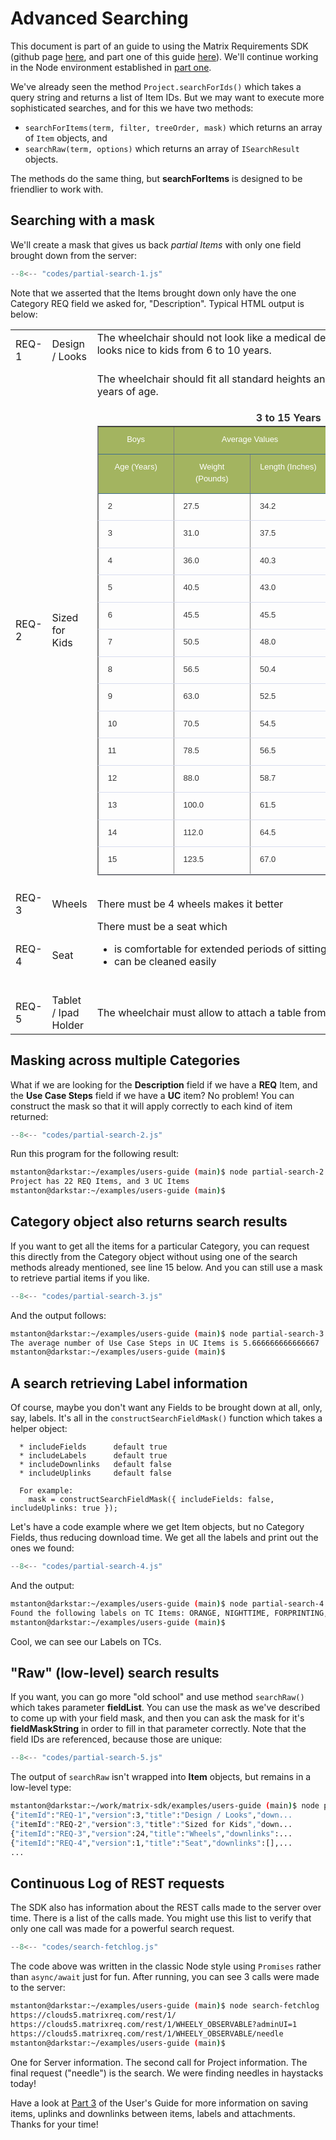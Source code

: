 # Advanced Searching

This document is part of an guide to using the Matrix Requirements SDK (github page [here](https://github.com/MatrixRequirements/matrix-sdk),
and part one of this guide [here](./index.md)). We'll continue working in the Node environment established in [part one](./index.md).

We've already seen the method `Project.searchForIds()` which takes a query string and returns a list of Item IDs.
But we may want to execute more sophisticated searches, and for this we have two methods:

* `searchForItems(term, filter, treeOrder, mask)` which returns an array of `Item` objects, and
* `searchRaw(term, options)` which returns an array of `ISearchResult` objects.

The methods do the same thing, but **searchForItems** is designed to be friendlier to work with.

## Searching with a mask

We'll create a mask that gives us back *partial Items* with only one field brought down from the server:

```js title="partial-search-1.js"
--8<-- "codes/partial-search-1.js"
```

Note that we asserted that the Items brought down only have the one Category REQ field we asked for, "Description". Typical HTML output is below:

<table><tr><td>REQ-1</td><td>Design / Looks</td><td><div>The wheelchair should not look like a medical device but like something which looks nice to kids from 6 to 10 years.</div>
<div>&nbsp;</div></td></tr>
<tr><td>REQ-2</td><td>Sized for Kids</td><td><div xmlns="http://www.w3.org/1999/xhtml"><div xmlns="http://www.w3.org/1999/xhtml">The wheelchair should fit all standard heights and weights for kids from 6 to 12 years of age.<div><br /></div>

<div id="maincontent2" style="margin: 0px; padding: 0px;"><div id="main-body" style="float: left; width: 612px;"><div id="main-content" style="color: rgb(51, 51, 51); margin: 0px 0px 10px; overflow: hidden;"><div id="article-content"><div id="main-content" style="margin: 0px 0px 10px; overflow: hidden;"><div id="714"><h4 align="center" style="color: rgb(51, 51, 51); line-height: 1.6em; margin: 0px 5px; padding: 0px; font-weight: bold;">3 to 15 Years</h4><table cellspacing="0" cellpadding="0" border="1" style="font-family: 'Lucida Sans Unicode', 'Lucida Grande', sans-serif; font-size: x-small; margin: 0px;"><tbody><tr><th valign="top" width="108" style="border-bottom-width: 1px; border-bottom-style: solid; border-bottom-color: rgb(62, 109, 142); font-size: small; padding: 5px 10px; background-color: rgb(163, 180, 96);"><p style="color: rgb(255, 255, 255); line-height: 1.5em; margin-top: 5px; margin-bottom: 8px; padding: 0px 5px; font-family: arial; font-weight: normal;">Boys</p></th><th valign="top" width="216" colspan="2" style="border-bottom-width: 1px; border-bottom-style: solid; border-bottom-color: rgb(62, 109, 142); font-size: small; padding: 5px 10px; background-color: rgb(163, 180, 96);"><p align="center" style="color: rgb(255, 255, 255); line-height: 1.5em; margin-top: 5px; margin-bottom: 8px; padding: 0px 5px; font-family: arial; font-weight: normal;">Average Values</p></th><th valign="top" width="216" colspan="2" style="border-bottom-width: 1px; border-bottom-style: solid; border-bottom-color: rgb(62, 109, 142); font-size: small; padding: 5px 10px; background-color: rgb(163, 180, 96);"><p align="center" style="color: rgb(255, 255, 255); line-height: 1.5em; margin-top: 5px; margin-bottom: 8px; padding: 0px 5px; font-family: arial; font-weight: normal;">Normal Range</p></th></tr><tr><th valign="top" width="108" style="border-bottom-width: 1px; border-bottom-style: solid; border-bottom-color: rgb(62, 109, 142); font-size: small; padding: 5px 10px; background-color: rgb(163, 180, 96);"><p style="color: rgb(255, 255, 255); line-height: 1.5em; margin-top: 5px; margin-bottom: 8px; padding: 0px 5px; font-family: arial; font-weight: normal;">Age (Years)</p></th><th valign="top" width="108" style="border-bottom-width: 1px; border-bottom-style: solid; border-bottom-color: rgb(62, 109, 142); font-size: small; padding: 5px 10px; background-color: rgb(163, 180, 96);"><p style="color: rgb(255, 255, 255); line-height: 1.5em; margin-top: 5px; margin-bottom: 8px; padding: 0px 5px; font-family: arial; font-weight: normal;">Weight (Pounds)</p></th><th valign="top" width="108" style="border-bottom-width: 1px; border-bottom-style: solid; border-bottom-color: rgb(62, 109, 142); font-size: small; padding: 5px 10px; background-color: rgb(163, 180, 96);"><p style="color: rgb(255, 255, 255); line-height: 1.5em; margin-top: 5px; margin-bottom: 8px; padding: 0px 5px; font-family: arial; font-weight: normal;">Length (Inches)</p></th><th valign="top" width="108" style="border-bottom-width: 1px; border-bottom-style: solid; border-bottom-color: rgb(62, 109, 142); font-size: small; padding: 5px 10px; background-color: rgb(163, 180, 96);"><p style="color: rgb(255, 255, 255); line-height: 1.5em; margin-top: 5px; margin-bottom: 8px; padding: 0px 5px; font-family: arial; font-weight: normal;">Weight (Pounds)</p></th><th valign="top" width="108" style="border-bottom-width: 1px; border-bottom-style: solid; border-bottom-color: rgb(62, 109, 142); font-size: small; padding: 5px 10px; background-color: rgb(163, 180, 96);"><p style="color: rgb(255, 255, 255); line-height: 1.5em; margin-top: 5px; margin-bottom: 8px; padding: 0px 5px; font-family: arial; font-weight: normal;">Length (Inches)</p></th></tr><tr><td valign="top" width="108" style="border-bottom-width: 1px; border-bottom-style: solid; border-bottom-color: rgb(216, 221, 239); color: rgb(68, 68, 68); padding: 5px 10px;"><p style="color: rgb(51, 51, 51); line-height: 1.5em; margin-top: 5px; margin-bottom: 8px; padding: 0px 5px; font-size: 13px; font-family: Arial, Verdana, Geneva, sans-serif;">2</p></td><td valign="top" width="108" style="border-bottom-width: 1px; border-bottom-style: solid; border-bottom-color: rgb(216, 221, 239); color: rgb(68, 68, 68); padding: 5px 10px;"><p style="color: rgb(51, 51, 51); line-height: 1.5em; margin-top: 5px; margin-bottom: 8px; padding: 0px 5px; font-size: 13px; font-family: Arial, Verdana, Geneva, sans-serif;">27.5</p></td><td valign="top" width="108" style="border-bottom-width: 1px; border-bottom-style: solid; border-bottom-color: rgb(216, 221, 239); color: rgb(68, 68, 68); padding: 5px 10px;"><p style="color: rgb(51, 51, 51); line-height: 1.5em; margin-top: 5px; margin-bottom: 8px; padding: 0px 5px; font-size: 13px; font-family: Arial, Verdana, Geneva, sans-serif;">34.2</p></td><td valign="top" width="108" style="border-bottom-width: 1px; border-bottom-style: solid; border-bottom-color: rgb(216, 221, 239); color: rgb(68, 68, 68); padding: 5px 10px;"><p style="color: rgb(51, 51, 51); line-height: 1.5em; margin-top: 5px; margin-bottom: 8px; padding: 0px 5px; font-size: 13px; font-family: Arial, Verdana, Geneva, sans-serif;">22.8-33.0</p></td><td valign="top" width="108" style="border-bottom-width: 1px; border-bottom-style: solid; border-bottom-color: rgb(216, 221, 239); color: rgb(68, 68, 68); padding: 5px 10px;"><p style="color: rgb(51, 51, 51); line-height: 1.5em; margin-top: 5px; margin-bottom: 8px; padding: 0px 5px; font-size: 13px; font-family: Arial, Verdana, Geneva, sans-serif;">31.7-36.3</p></td></tr><tr><td valign="top" width="108" style="border-bottom-width: 1px; border-bottom-style: solid; border-bottom-color: rgb(216, 221, 239); color: rgb(68, 68, 68); padding: 5px 10px;"><p style="color: rgb(51, 51, 51); line-height: 1.5em; margin-top: 5px; margin-bottom: 8px; padding: 0px 5px; font-size: 13px; font-family: Arial, Verdana, Geneva, sans-serif;">3</p></td><td valign="top" width="108" style="border-bottom-width: 1px; border-bottom-style: solid; border-bottom-color: rgb(216, 221, 239); color: rgb(68, 68, 68); padding: 5px 10px;"><p style="color: rgb(51, 51, 51); line-height: 1.5em; margin-top: 5px; margin-bottom: 8px; padding: 0px 5px; font-size: 13px; font-family: Arial, Verdana, Geneva, sans-serif;">31.0</p></td><td valign="top" width="108" style="border-bottom-width: 1px; border-bottom-style: solid; border-bottom-color: rgb(216, 221, 239); color: rgb(68, 68, 68); padding: 5px 10px;"><p style="color: rgb(51, 51, 51); line-height: 1.5em; margin-top: 5px; margin-bottom: 8px; padding: 0px 5px; font-size: 13px; font-family: Arial, Verdana, Geneva, sans-serif;">37.5</p></td><td valign="top" width="108" style="border-bottom-width: 1px; border-bottom-style: solid; border-bottom-color: rgb(216, 221, 239); color: rgb(68, 68, 68); padding: 5px 10px;"><p style="color: rgb(51, 51, 51); line-height: 1.5em; margin-top: 5px; margin-bottom: 8px; padding: 0px 5px; font-size: 13px; font-family: Arial, Verdana, Geneva, sans-serif;">26.1-38.5</p></td><td valign="top" width="108" style="border-bottom-width: 1px; border-bottom-style: solid; border-bottom-color: rgb(216, 221, 239); color: rgb(68, 68, 68); padding: 5px 10px;"><p style="color: rgb(51, 51, 51); line-height: 1.5em; margin-top: 5px; margin-bottom: 8px; padding: 0px 5px; font-size: 13px; font-family: Arial, Verdana, Geneva, sans-serif;">35.2-39.8</p></td></tr><tr><td valign="top" width="108" style="border-bottom-width: 1px; border-bottom-style: solid; border-bottom-color: rgb(216, 221, 239); color: rgb(68, 68, 68); padding: 5px 10px;"><p style="color: rgb(51, 51, 51); line-height: 1.5em; margin-top: 5px; margin-bottom: 8px; padding: 0px 5px; font-size: 13px; font-family: Arial, Verdana, Geneva, sans-serif;">4</p></td><td valign="top" width="108" style="border-bottom-width: 1px; border-bottom-style: solid; border-bottom-color: rgb(216, 221, 239); color: rgb(68, 68, 68); padding: 5px 10px;"><p style="color: rgb(51, 51, 51); line-height: 1.5em; margin-top: 5px; margin-bottom: 8px; padding: 0px 5px; font-size: 13px; font-family: Arial, Verdana, Geneva, sans-serif;">36.0</p></td><td valign="top" width="108" style="border-bottom-width: 1px; border-bottom-style: solid; border-bottom-color: rgb(216, 221, 239); color: rgb(68, 68, 68); padding: 5px 10px;"><p style="color: rgb(51, 51, 51); line-height: 1.5em; margin-top: 5px; margin-bottom: 8px; padding: 0px 5px; font-size: 13px; font-family: Arial, Verdana, Geneva, sans-serif;">40.3</p></td><td valign="top" width="108" style="border-bottom-width: 1px; border-bottom-style: solid; border-bottom-color: rgb(216, 221, 239); color: rgb(68, 68, 68); padding: 5px 10px;"><p style="color: rgb(51, 51, 51); line-height: 1.5em; margin-top: 5px; margin-bottom: 8px; padding: 0px 5px; font-size: 13px; font-family: Arial, Verdana, Geneva, sans-serif;">29.0-44.0</p></td><td valign="top" width="108" style="border-bottom-width: 1px; border-bottom-style: solid; border-bottom-color: rgb(216, 221, 239); color: rgb(68, 68, 68); padding: 5px 10px;"><p style="color: rgb(51, 51, 51); line-height: 1.5em; margin-top: 5px; margin-bottom: 8px; padding: 0px 5px; font-size: 13px; font-family: Arial, Verdana, Geneva, sans-serif;">37.5-43.2</p></td></tr><tr><td valign="top" width="108" style="border-bottom-width: 1px; border-bottom-style: solid; border-bottom-color: rgb(216, 221, 239); color: rgb(68, 68, 68); padding: 5px 10px;"><p style="color: rgb(51, 51, 51); line-height: 1.5em; margin-top: 5px; margin-bottom: 8px; padding: 0px 5px; font-size: 13px; font-family: Arial, Verdana, Geneva, sans-serif;">5</p></td><td valign="top" width="108" style="border-bottom-width: 1px; border-bottom-style: solid; border-bottom-color: rgb(216, 221, 239); color: rgb(68, 68, 68); padding: 5px 10px;"><p style="color: rgb(51, 51, 51); line-height: 1.5em; margin-top: 5px; margin-bottom: 8px; padding: 0px 5px; font-size: 13px; font-family: Arial, Verdana, Geneva, sans-serif;">40.5</p></td><td valign="top" width="108" style="border-bottom-width: 1px; border-bottom-style: solid; border-bottom-color: rgb(216, 221, 239); color: rgb(68, 68, 68); padding: 5px 10px;"><p style="color: rgb(51, 51, 51); line-height: 1.5em; margin-top: 5px; margin-bottom: 8px; padding: 0px 5px; font-size: 13px; font-family: Arial, Verdana, Geneva, sans-serif;">43.0</p></td><td valign="top" width="108" style="border-bottom-width: 1px; border-bottom-style: solid; border-bottom-color: rgb(216, 221, 239); color: rgb(68, 68, 68); padding: 5px 10px;"><p style="color: rgb(51, 51, 51); line-height: 1.5em; margin-top: 5px; margin-bottom: 8px; padding: 0px 5px; font-size: 13px; font-family: Arial, Verdana, Geneva, sans-serif;">33.0-52.5</p></td><td valign="top" width="108" style="border-bottom-width: 1px; border-bottom-style: solid; border-bottom-color: rgb(216, 221, 239); color: rgb(68, 68, 68); padding: 5px 10px;"><p style="color: rgb(51, 51, 51); line-height: 1.5em; margin-top: 5px; margin-bottom: 8px; padding: 0px 5px; font-size: 13px; font-family: Arial, Verdana, Geneva, sans-serif;">39.8-45.7</p></td></tr><tr><td valign="top" width="108" style="border-bottom-width: 1px; border-bottom-style: solid; border-bottom-color: rgb(216, 221, 239); color: rgb(68, 68, 68); padding: 5px 10px;"><p style="color: rgb(51, 51, 51); line-height: 1.5em; margin-top: 5px; margin-bottom: 8px; padding: 0px 5px; font-size: 13px; font-family: Arial, Verdana, Geneva, sans-serif;">6</p></td><td valign="top" width="108" style="border-bottom-width: 1px; border-bottom-style: solid; border-bottom-color: rgb(216, 221, 239); color: rgb(68, 68, 68); padding: 5px 10px;"><p style="color: rgb(51, 51, 51); line-height: 1.5em; margin-top: 5px; margin-bottom: 8px; padding: 0px 5px; font-size: 13px; font-family: Arial, Verdana, Geneva, sans-serif;">45.5</p></td><td valign="top" width="108" style="border-bottom-width: 1px; border-bottom-style: solid; border-bottom-color: rgb(216, 221, 239); color: rgb(68, 68, 68); padding: 5px 10px;"><p style="color: rgb(51, 51, 51); line-height: 1.5em; margin-top: 5px; margin-bottom: 8px; padding: 0px 5px; font-size: 13px; font-family: Arial, Verdana, Geneva, sans-serif;">45.5</p></td><td valign="top" width="108" style="border-bottom-width: 1px; border-bottom-style: solid; border-bottom-color: rgb(216, 221, 239); color: rgb(68, 68, 68); padding: 5px 10px;"><p style="color: rgb(51, 51, 51); line-height: 1.5em; margin-top: 5px; margin-bottom: 8px; padding: 0px 5px; font-size: 13px; font-family: Arial, Verdana, Geneva, sans-serif;">36.5-59.0</p></td><td valign="top" width="108" style="border-bottom-width: 1px; border-bottom-style: solid; border-bottom-color: rgb(216, 221, 239); color: rgb(68, 68, 68); padding: 5px 10px;"><p style="color: rgb(51, 51, 51); line-height: 1.5em; margin-top: 5px; margin-bottom: 8px; padding: 0px 5px; font-size: 13px; font-family: Arial, Verdana, Geneva, sans-serif;">42.2-48.6</p></td></tr><tr><td valign="top" width="108" style="border-bottom-width: 1px; border-bottom-style: solid; border-bottom-color: rgb(216, 221, 239); color: rgb(68, 68, 68); padding: 5px 10px;"><p style="color: rgb(51, 51, 51); line-height: 1.5em; margin-top: 5px; margin-bottom: 8px; padding: 0px 5px; font-size: 13px; font-family: Arial, Verdana, Geneva, sans-serif;">7</p></td><td valign="top" width="108" style="border-bottom-width: 1px; border-bottom-style: solid; border-bottom-color: rgb(216, 221, 239); color: rgb(68, 68, 68); padding: 5px 10px;"><p style="color: rgb(51, 51, 51); line-height: 1.5em; margin-top: 5px; margin-bottom: 8px; padding: 0px 5px; font-size: 13px; font-family: Arial, Verdana, Geneva, sans-serif;">50.5</p></td><td valign="top" width="108" style="border-bottom-width: 1px; border-bottom-style: solid; border-bottom-color: rgb(216, 221, 239); color: rgb(68, 68, 68); padding: 5px 10px;"><p style="color: rgb(51, 51, 51); line-height: 1.5em; margin-top: 5px; margin-bottom: 8px; padding: 0px 5px; font-size: 13px; font-family: Arial, Verdana, Geneva, sans-serif;">48.0</p></td><td valign="top" width="108" style="border-bottom-width: 1px; border-bottom-style: solid; border-bottom-color: rgb(216, 221, 239); color: rgb(68, 68, 68); padding: 5px 10px;"><p style="color: rgb(51, 51, 51); line-height: 1.5em; margin-top: 5px; margin-bottom: 8px; padding: 0px 5px; font-size: 13px; font-family: Arial, Verdana, Geneva, sans-serif;">40.5-68.0</p></td><td valign="top" width="108" style="border-bottom-width: 1px; border-bottom-style: solid; border-bottom-color: rgb(216, 221, 239); color: rgb(68, 68, 68); padding: 5px 10px;"><p style="color: rgb(51, 51, 51); line-height: 1.5em; margin-top: 5px; margin-bottom: 8px; padding: 0px 5px; font-size: 13px; font-family: Arial, Verdana, Geneva, sans-serif;">44.5-51.3</p></td></tr><tr><td valign="top" width="108" style="border-bottom-width: 1px; border-bottom-style: solid; border-bottom-color: rgb(216, 221, 239); color: rgb(68, 68, 68); padding: 5px 10px;"><p style="color: rgb(51, 51, 51); line-height: 1.5em; margin-top: 5px; margin-bottom: 8px; padding: 0px 5px; font-size: 13px; font-family: Arial, Verdana, Geneva, sans-serif;">8</p></td><td valign="top" width="108" style="border-bottom-width: 1px; border-bottom-style: solid; border-bottom-color: rgb(216, 221, 239); color: rgb(68, 68, 68); padding: 5px 10px;"><p style="color: rgb(51, 51, 51); line-height: 1.5em; margin-top: 5px; margin-bottom: 8px; padding: 0px 5px; font-size: 13px; font-family: Arial, Verdana, Geneva, sans-serif;">56.5</p></td><td valign="top" width="108" style="border-bottom-width: 1px; border-bottom-style: solid; border-bottom-color: rgb(216, 221, 239); color: rgb(68, 68, 68); padding: 5px 10px;"><p style="color: rgb(51, 51, 51); line-height: 1.5em; margin-top: 5px; margin-bottom: 8px; padding: 0px 5px; font-size: 13px; font-family: Arial, Verdana, Geneva, sans-serif;">50.4</p></td><td valign="top" width="108" style="border-bottom-width: 1px; border-bottom-style: solid; border-bottom-color: rgb(216, 221, 239); color: rgb(68, 68, 68); padding: 5px 10px;"><p style="color: rgb(51, 51, 51); line-height: 1.5em; margin-top: 5px; margin-bottom: 8px; padding: 0px 5px; font-size: 13px; font-family: Arial, Verdana, Geneva, sans-serif;">45.0-77.0</p></td><td valign="top" width="108" style="border-bottom-width: 1px; border-bottom-style: solid; border-bottom-color: rgb(216, 221, 239); color: rgb(68, 68, 68); padding: 5px 10px;"><p style="color: rgb(51, 51, 51); line-height: 1.5em; margin-top: 5px; margin-bottom: 8px; padding: 0px 5px; font-size: 13px; font-family: Arial, Verdana, Geneva, sans-serif;">46.7-54.3</p></td></tr><tr><td valign="top" width="108" style="border-bottom-width: 1px; border-bottom-style: solid; border-bottom-color: rgb(216, 221, 239); color: rgb(68, 68, 68); padding: 5px 10px;"><p style="color: rgb(51, 51, 51); line-height: 1.5em; margin-top: 5px; margin-bottom: 8px; padding: 0px 5px; font-size: 13px; font-family: Arial, Verdana, Geneva, sans-serif;">9</p></td><td valign="top" width="108" style="border-bottom-width: 1px; border-bottom-style: solid; border-bottom-color: rgb(216, 221, 239); color: rgb(68, 68, 68); padding: 5px 10px;"><p style="color: rgb(51, 51, 51); line-height: 1.5em; margin-top: 5px; margin-bottom: 8px; padding: 0px 5px; font-size: 13px; font-family: Arial, Verdana, Geneva, sans-serif;">63.0</p></td><td valign="top" width="108" style="border-bottom-width: 1px; border-bottom-style: solid; border-bottom-color: rgb(216, 221, 239); color: rgb(68, 68, 68); padding: 5px 10px;"><p style="color: rgb(51, 51, 51); line-height: 1.5em; margin-top: 5px; margin-bottom: 8px; padding: 0px 5px; font-size: 13px; font-family: Arial, Verdana, Geneva, sans-serif;">52.5</p></td><td valign="top" width="108" style="border-bottom-width: 1px; border-bottom-style: solid; border-bottom-color: rgb(216, 221, 239); color: rgb(68, 68, 68); padding: 5px 10px;"><p style="color: rgb(51, 51, 51); line-height: 1.5em; margin-top: 5px; margin-bottom: 8px; padding: 0px 5px; font-size: 13px; font-family: Arial, Verdana, Geneva, sans-serif;">49.5-88.0</p></td><td valign="top" width="108" style="border-bottom-width: 1px; border-bottom-style: solid; border-bottom-color: rgb(216, 221, 239); color: rgb(68, 68, 68); padding: 5px 10px;"><p style="color: rgb(51, 51, 51); line-height: 1.5em; margin-top: 5px; margin-bottom: 8px; padding: 0px 5px; font-size: 13px; font-family: Arial, Verdana, Geneva, sans-serif;">48.7-56.5</p></td></tr><tr><td valign="top" width="108" style="border-bottom-width: 1px; border-bottom-style: solid; border-bottom-color: rgb(216, 221, 239); color: rgb(68, 68, 68); padding: 5px 10px;"><p style="color: rgb(51, 51, 51); line-height: 1.5em; margin-top: 5px; margin-bottom: 8px; padding: 0px 5px; font-size: 13px; font-family: Arial, Verdana, Geneva, sans-serif;">10</p></td><td valign="top" width="108" style="border-bottom-width: 1px; border-bottom-style: solid; border-bottom-color: rgb(216, 221, 239); color: rgb(68, 68, 68); padding: 5px 10px;"><p style="color: rgb(51, 51, 51); line-height: 1.5em; margin-top: 5px; margin-bottom: 8px; padding: 0px 5px; font-size: 13px; font-family: Arial, Verdana, Geneva, sans-serif;">70.5</p></td><td valign="top" width="108" style="border-bottom-width: 1px; border-bottom-style: solid; border-bottom-color: rgb(216, 221, 239); color: rgb(68, 68, 68); padding: 5px 10px;"><p style="color: rgb(51, 51, 51); line-height: 1.5em; margin-top: 5px; margin-bottom: 8px; padding: 0px 5px; font-size: 13px; font-family: Arial, Verdana, Geneva, sans-serif;">54.5</p></td><td valign="top" width="108" style="border-bottom-width: 1px; border-bottom-style: solid; border-bottom-color: rgb(216, 221, 239); color: rgb(68, 68, 68); padding: 5px 10px;"><p style="color: rgb(51, 51, 51); line-height: 1.5em; margin-top: 5px; margin-bottom: 8px; padding: 0px 5px; font-size: 13px; font-family: Arial, Verdana, Geneva, sans-serif;">56.0-100.5</p></td><td valign="top" width="108" style="border-bottom-width: 1px; border-bottom-style: solid; border-bottom-color: rgb(216, 221, 239); color: rgb(68, 68, 68); padding: 5px 10px;"><p style="color: rgb(51, 51, 51); line-height: 1.5em; margin-top: 5px; margin-bottom: 8px; padding: 0px 5px; font-size: 13px; font-family: Arial, Verdana, Geneva, sans-serif;">50.5-58.8</p></td></tr><tr><td valign="top" width="108" style="border-bottom-width: 1px; border-bottom-style: solid; border-bottom-color: rgb(216, 221, 239); color: rgb(68, 68, 68); padding: 5px 10px;"><p style="color: rgb(51, 51, 51); line-height: 1.5em; margin-top: 5px; margin-bottom: 8px; padding: 0px 5px; font-size: 13px; font-family: Arial, Verdana, Geneva, sans-serif;">11</p></td><td valign="top" width="108" style="border-bottom-width: 1px; border-bottom-style: solid; border-bottom-color: rgb(216, 221, 239); color: rgb(68, 68, 68); padding: 5px 10px;"><p style="color: rgb(51, 51, 51); line-height: 1.5em; margin-top: 5px; margin-bottom: 8px; padding: 0px 5px; font-size: 13px; font-family: Arial, Verdana, Geneva, sans-serif;">78.5</p></td><td valign="top" width="108" style="border-bottom-width: 1px; border-bottom-style: solid; border-bottom-color: rgb(216, 221, 239); color: rgb(68, 68, 68); padding: 5px 10px;"><p style="color: rgb(51, 51, 51); line-height: 1.5em; margin-top: 5px; margin-bottom: 8px; padding: 0px 5px; font-size: 13px; font-family: Arial, Verdana, Geneva, sans-serif;">56.5</p></td><td valign="top" width="108" style="border-bottom-width: 1px; border-bottom-style: solid; border-bottom-color: rgb(216, 221, 239); color: rgb(68, 68, 68); padding: 5px 10px;"><p style="color: rgb(51, 51, 51); line-height: 1.5em; margin-top: 5px; margin-bottom: 8px; padding: 0px 5px; font-size: 13px; font-family: Arial, Verdana, Geneva, sans-serif;">60.5-114.0</p></td><td valign="top" width="108" style="border-bottom-width: 1px; border-bottom-style: solid; border-bottom-color: rgb(216, 221, 239); color: rgb(68, 68, 68); padding: 5px 10px;"><p style="color: rgb(51, 51, 51); line-height: 1.5em; margin-top: 5px; margin-bottom: 8px; padding: 0px 5px; font-size: 13px; font-family: Arial, Verdana, Geneva, sans-serif;">52.0-61.0</p></td></tr><tr><td valign="top" width="108" style="border-bottom-width: 1px; border-bottom-style: solid; border-bottom-color: rgb(216, 221, 239); color: rgb(68, 68, 68); padding: 5px 10px;"><p style="color: rgb(51, 51, 51); line-height: 1.5em; margin-top: 5px; margin-bottom: 8px; padding: 0px 5px; font-size: 13px; font-family: Arial, Verdana, Geneva, sans-serif;">12</p></td><td valign="top" width="108" style="border-bottom-width: 1px; border-bottom-style: solid; border-bottom-color: rgb(216, 221, 239); color: rgb(68, 68, 68); padding: 5px 10px;"><p style="color: rgb(51, 51, 51); line-height: 1.5em; margin-top: 5px; margin-bottom: 8px; padding: 0px 5px; font-size: 13px; font-family: Arial, Verdana, Geneva, sans-serif;">88.0</p></td><td valign="top" width="108" style="border-bottom-width: 1px; border-bottom-style: solid; border-bottom-color: rgb(216, 221, 239); color: rgb(68, 68, 68); padding: 5px 10px;"><p style="color: rgb(51, 51, 51); line-height: 1.5em; margin-top: 5px; margin-bottom: 8px; padding: 0px 5px; font-size: 13px; font-family: Arial, Verdana, Geneva, sans-serif;">58.7</p></td><td valign="top" width="108" style="border-bottom-width: 1px; border-bottom-style: solid; border-bottom-color: rgb(216, 221, 239); color: rgb(68, 68, 68); padding: 5px 10px;"><p style="color: rgb(51, 51, 51); line-height: 1.5em; margin-top: 5px; margin-bottom: 8px; padding: 0px 5px; font-size: 13px; font-family: Arial, Verdana, Geneva, sans-serif;">66.5-130.0</p></td><td valign="top" width="108" style="border-bottom-width: 1px; border-bottom-style: solid; border-bottom-color: rgb(216, 221, 239); color: rgb(68, 68, 68); padding: 5px 10px;"><p style="color: rgb(51, 51, 51); line-height: 1.5em; margin-top: 5px; margin-bottom: 8px; padding: 0px 5px; font-size: 13px; font-family: Arial, Verdana, Geneva, sans-serif;">54.0-63.5</p></td></tr><tr><td valign="top" width="108" style="border-bottom-width: 1px; border-bottom-style: solid; border-bottom-color: rgb(216, 221, 239); color: rgb(68, 68, 68); padding: 5px 10px;"><p style="color: rgb(51, 51, 51); line-height: 1.5em; margin-top: 5px; margin-bottom: 8px; padding: 0px 5px; font-size: 13px; font-family: Arial, Verdana, Geneva, sans-serif;">13</p></td><td valign="top" width="108" style="border-bottom-width: 1px; border-bottom-style: solid; border-bottom-color: rgb(216, 221, 239); color: rgb(68, 68, 68); padding: 5px 10px;"><p style="color: rgb(51, 51, 51); line-height: 1.5em; margin-top: 5px; margin-bottom: 8px; padding: 0px 5px; font-size: 13px; font-family: Arial, Verdana, Geneva, sans-serif;">100.0</p></td><td valign="top" width="108" style="border-bottom-width: 1px; border-bottom-style: solid; border-bottom-color: rgb(216, 221, 239); color: rgb(68, 68, 68); padding: 5px 10px;"><p style="color: rgb(51, 51, 51); line-height: 1.5em; margin-top: 5px; margin-bottom: 8px; padding: 0px 5px; font-size: 13px; font-family: Arial, Verdana, Geneva, sans-serif;">61.5</p></td><td valign="top" width="108" style="border-bottom-width: 1px; border-bottom-style: solid; border-bottom-color: rgb(216, 221, 239); color: rgb(68, 68, 68); padding: 5px 10px;"><p style="color: rgb(51, 51, 51); line-height: 1.5em; margin-top: 5px; margin-bottom: 8px; padding: 0px 5px; font-size: 13px; font-family: Arial, Verdana, Geneva, sans-serif;">74.5-144.0</p></td><td valign="top" width="108" style="border-bottom-width: 1px; border-bottom-style: solid; border-bottom-color: rgb(216, 221, 239); color: rgb(68, 68, 68); padding: 5px 10px;"><p style="color: rgb(51, 51, 51); line-height: 1.5em; margin-top: 5px; margin-bottom: 8px; padding: 0px 5px; font-size: 13px; font-family: Arial, Verdana, Geneva, sans-serif;">56.3-66.6</p></td></tr><tr><td valign="top" width="108" style="border-bottom-width: 1px; border-bottom-style: solid; border-bottom-color: rgb(216, 221, 239); color: rgb(68, 68, 68); padding: 5px 10px;"><p style="color: rgb(51, 51, 51); line-height: 1.5em; margin-top: 5px; margin-bottom: 8px; padding: 0px 5px; font-size: 13px; font-family: Arial, Verdana, Geneva, sans-serif;">14</p></td><td valign="top" width="108" style="border-bottom-width: 1px; border-bottom-style: solid; border-bottom-color: rgb(216, 221, 239); color: rgb(68, 68, 68); padding: 5px 10px;"><p style="color: rgb(51, 51, 51); line-height: 1.5em; margin-top: 5px; margin-bottom: 8px; padding: 0px 5px; font-size: 13px; font-family: Arial, Verdana, Geneva, sans-serif;">112.0</p></td><td valign="top" width="108" style="border-bottom-width: 1px; border-bottom-style: solid; border-bottom-color: rgb(216, 221, 239); color: rgb(68, 68, 68); padding: 5px 10px;"><p style="color: rgb(51, 51, 51); line-height: 1.5em; margin-top: 5px; margin-bottom: 8px; padding: 0px 5px; font-size: 13px; font-family: Arial, Verdana, Geneva, sans-serif;">64.5</p></td><td valign="top" width="108" style="border-bottom-width: 1px; border-bottom-style: solid; border-bottom-color: rgb(216, 221, 239); color: rgb(68, 68, 68); padding: 5px 10px;"><p style="color: rgb(51, 51, 51); line-height: 1.5em; margin-top: 5px; margin-bottom: 8px; padding: 0px 5px; font-size: 13px; font-family: Arial, Verdana, Geneva, sans-serif;">84.0-159.5</p></td><td valign="top" width="108" style="border-bottom-width: 1px; border-bottom-style: solid; border-bottom-color: rgb(216, 221, 239); color: rgb(68, 68, 68); padding: 5px 10px;"><p style="color: rgb(51, 51, 51); line-height: 1.5em; margin-top: 5px; margin-bottom: 8px; padding: 0px 5px; font-size: 13px; font-family: Arial, Verdana, Geneva, sans-serif;">59.1-69.7</p></td></tr><tr><td valign="top" width="108" style="border-bottom-width: 1px; border-bottom-style: solid; border-bottom-color: rgb(216, 221, 239); color: rgb(68, 68, 68); padding: 5px 10px;"><p style="color: rgb(51, 51, 51); line-height: 1.5em; margin-top: 5px; margin-bottom: 8px; padding: 0px 5px; font-size: 13px; font-family: Arial, Verdana, Geneva, sans-serif;">15</p></td><td valign="top" width="108" style="border-bottom-width: 1px; border-bottom-style: solid; border-bottom-color: rgb(216, 221, 239); color: rgb(68, 68, 68); padding: 5px 10px;"><p style="color: rgb(51, 51, 51); line-height: 1.5em; margin-top: 5px; margin-bottom: 8px; padding: 0px 5px; font-size: 13px; font-family: Arial, Verdana, Geneva, sans-serif;">123.5</p></td><td valign="top" width="108" style="border-bottom-width: 1px; border-bottom-style: solid; border-bottom-color: rgb(216, 221, 239); color: rgb(68, 68, 68); padding: 5px 10px;"><p style="color: rgb(51, 51, 51); line-height: 1.5em; margin-top: 5px; margin-bottom: 8px; padding: 0px 5px; font-size: 13px; font-family: Arial, Verdana, Geneva, sans-serif;">67.0</p></td><td valign="top" width="108" style="border-bottom-width: 1px; border-bottom-style: solid; border-bottom-color: rgb(216, 221, 239); color: rgb(68, 68, 68); padding: 5px 10px;"><p style="color: rgb(51, 51, 51); line-height: 1.5em; margin-top: 5px; margin-bottom: 8px; padding: 0px 5px; font-size: 13px; font-family: Arial, Verdana, Geneva, sans-serif;">92.5-172.5</p></td><td valign="top" width="108" style="border-bottom-width: 1px; border-bottom-style: solid; border-bottom-color: rgb(216, 221, 239); color: rgb(68, 68, 68); padding: 5px 10px;"><p style="color: rgb(51, 51, 51); line-height: 1.5em; margin-top: 5px; margin-bottom: 8px; padding: 0px 5px; font-size: 13px; font-family: Arial, Verdana, Geneva, sans-serif;">61.6-71.7</p></td></tr></tbody></table></div></div></div><div></div></div></div></div></div></div></td></tr>
<tr><td>REQ-3</td><td>Wheels</td><td><div xmlns="http://www.w3.org/1999/xhtml">There must be 4 wheels makes it better</div></td></tr>
<tr><td>REQ-4</td><td>Seat</td><td><div xmlns="http://www.w3.org/1999/xhtml">There must be a seat which<div><ul><li>is comfortable for extended periods of sitting (&gt; 8 hours)</li><li>can be cleaned easily</li></ul><br /></div></div></td></tr>
<tr><td>REQ-5</td><td>Tablet / Ipad  Holder</td><td><div xmlns="http://www.w3.org/1999/xhtml">The wheelchair must allow to attach a table from 7" to 11"</div></td></tr></table>

## Masking across multiple Categories

What if we are looking for the **Description** field if we have a **REQ** Item, and the **Use Case Steps** field if we have a **UC** item?
No problem! You can construct the mask so that it will apply correctly to each kind of item returned:

```js title="partial-search-2.js"
--8<-- "codes/partial-search-2.js"
```

Run this program for the following result:

```bash
mstanton@darkstar:~/examples/users-guide (main)$ node partial-search-2
Project has 22 REQ Items, and 3 UC Items
mstanton@darkstar:~/examples/users-guide (main)$ 
```

## Category object also returns search results

If you want to get all the items for a particular Category, you can request this directly from the
Category object without using one of the search methods already mentioned, see line 15 below. And you can still
use a mask to retrieve partial items if you like.

```js linenums="1" title="partial-search-3.js"
--8<-- "codes/partial-search-3.js"
```

And the output follows:

```bash
mstanton@darkstar:~/examples/users-guide (main)$ node partial-search-3
The average number of Use Case Steps in UC Items is 5.666666666666667
mstanton@darkstar:~/examples/users-guide (main)$ 
```

## A search retrieving Label information

Of course, maybe you don't want any Fields to be brought down at all, only, say, labels.
It's all in the `constructSearchFieldMask()` function which takes a helper object:

```
  * includeFields      default true
  * includeLabels      default true
  * includeDownlinks   default false
  * includeUplinks     default false

  For example:
    mask = constructSearchFieldMask({ includeFields: false, includeUplinks: true });
```

Let's have a code example where we get Item objects, but no Category Fields, thus reducing
download time. We get all the labels and print out the ones we found:


```js title="partial-search-4.js"
--8<-- "codes/partial-search-4.js"
```

And the output:

```bash
mstanton@darkstar:~/examples/users-guide (main)$ node partial-search-4.js
Found the following labels on TC Items: ORANGE, NIGHTTIME, FORPRINTING, APPLE
mstanton@darkstar:~/examples/users-guide (main)$ 
```

Cool, we can see our Labels on TCs.

## "Raw" (low-level) search results

If you want, you can go more "old school" and use method `searchRaw()` which takes parameter **fieldList**. You can use
the mask as we've described to come up with your field mask, and then you can ask the mask for it's **fieldMaskString** in order
to fill in that parameter correctly. Note that the field IDs are referenced, because those are unique:

```js title="partial-search-5.js"
--8<-- "codes/partial-search-5.js"
```

The output of `searchRaw` isn't wrapped into **Item** objects, but remains in a low-level type:

```bash
mstanton@darkstar:~/work/matrix-sdk/examples/users-guide (main)$ node partial-search-5
{"itemId":"REQ-1","version":3,"title":"Design / Looks","down...
{"itemId":"REQ-2","version":3,"title":"Sized for Kids","down...
{"itemId":"REQ-3","version":24,"title":"Wheels","downlinks":...
{"itemId":"REQ-4","version":1,"title":"Seat","downlinks":[],...
...
```

## Continuous Log of REST requests

The SDK also has information about the REST calls made to the server over time. There is a list of the calls made. You might use this
list to verify that only one call was made for a powerful search request.

```js title="search-fetchlog.js"
--8<-- "codes/search-fetchlog.js"
```

The code above was written in the classic Node style using `Promises` rather
than `async/await` just for fun. After running, you can see 3 calls were made to the server:

```bash
mstanton@darkstar:~/examples/users-guide (main)$ node search-fetchlog
https://clouds5.matrixreq.com/rest/1/
https://clouds5.matrixreq.com/rest/1/WHEELY_OBSERVABLE?adminUI=1
https://clouds5.matrixreq.com/rest/1/WHEELY_OBSERVABLE/needle
mstanton@darkstar:~/examples/users-guide (main)$ 
```

One for Server information. The second call for Project information. The final request ("needle") is the search.
We were finding needles in haystacks today!

Have a look at [Part 3](part3.md) of the User's Guide for more information on saving items, uplinks
and downlinks between items, labels and attachments. Thanks for your time!

